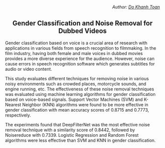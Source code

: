 <h6 align="right">Author: <a href="https://github.com/toandokhanh">Do Khanh Toan<a/> </h6>
<h2 align="center">Gender Classification and Noise Removal for Dubbed Videos</h2>

Gender classification based on voice is a crucial area of research with applications in various fields from speech recognition to filmmaking. In the film industry, having both female and male voices in dubbed movies provides a more diverse experience for the audience. However, noise can cause errors in speech recognition software which generates subtitles for audio or video content.

This study evaluates different techniques for removing noise in various noisy environments such as crowded places, motorcycle sounds, and engine running, etc. The effectiveness of these noise removal techniques was evaluated using machine learning algorithms for gender classification based on voice-based signals. Support Vector Machines (SVM) and K-Nearest Neighbor (KNN) algorithms were found to be more effective in gender classification with mean accuracy scores of 0.8715 and 0.7773, respectively.

The experiments found that DeepFilterNet was the most effective noise removal technique with a similarity score of 0.8442, followed by Noisereduce with 0.7339. Logistic Regression and Random Forest algorithms were less effective than SVM and KNN in gender classification.
